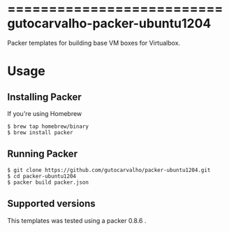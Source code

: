 ==========================
gutocarvalho-packer-ubuntu1204
==========================

Packer templates for building base VM boxes for Virtualbox.

Usage
=====

Installing Packer
-----------------

If you're using Homebrew

    $ brew tap homebrew/binary
    $ brew install packer


Running Packer
--------------

    $ git clone https://github.com/gutocarvalho/packer-ubuntu1204.git
    $ cd packer-ubuntu1204
    $ packer build packer.json

Supported versions
------------------

This templates was tested using a packer 0.8.6 .